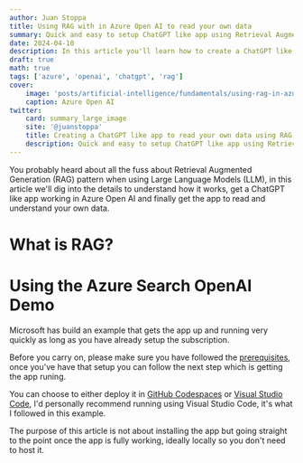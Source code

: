 ```yaml
---
author: Juan Stoppa
title: Using RAG with in Azure Open AI to read your own data
summary: Quick and easy to setup ChatGPT like app using Retrieval Augmented Generation (RAG) pattern in Azure Open AI
date: 2024-04-10
description: In this article you'll learn how to create a ChatGPT like app using Retrieval Augmented Generation (RAG) pattern on your own data
draft: true
math: true
tags: ['azure', 'openai', 'chatgpt', 'rag']
cover:
    image: 'posts/artificial-intelligence/fundamentals/using-rag-in-azure-open-ai-to-read-your-own-data/using-rag-azure-openai.webp'
    caption: Azure Open AI
twitter:
    card: summary_large_image
    site: '@juanstoppa'
    title: Creating a ChatGPT like app to read your own data using RAG in Azure Open AI
    description: Quick and easy to setup ChatGPT like app using Retrieval Augmented Generation (RAG) pattern in Azure Open AI
---
```


You probably heard about all the fuss about Retrieval Augmented Generation (RAG) pattern when using Large Language Models (LLM), in this article we'll dig into the details to understand how it works, get a ChatGPT like app working in Azure Open AI and finally get the app to read and understand your own data.

# What is RAG?

# Using the Azure Search OpenAI Demo

Microsoft has build an example that gets the app up and running very quickly as long as you have already setup the subscription.

Before you carry on, please make sure you have followed the [prerequisites](https://learn.microsoft.com/en-us/azure/developer/python/get-started-app-chat-template?tabs=github-codespaces#prerequisites), once you've have that setup you can follow the next step which is getting the app runing.

You can choose to either deploy it in [GitHub Codespaces](https://learn.microsoft.com/en-us/azure/developer/python/get-started-app-chat-template?tabs=github-codespaces#open-development-environment) or [Visual Studio Code](https://learn.microsoft.com/en-us/azure/developer/python/get-started-app-chat-template?tabs=visual-studio-code#open-development-environment), I'd personally recommend running using Visual Studio Code, it's what I followed in this example.

The purpose of this article is not about installing the app but going straight to the point once the app is fully working, ideally locally so you don't need to host it.
